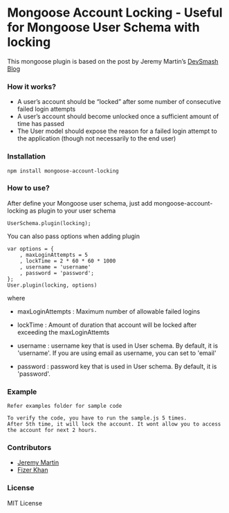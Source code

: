 Mongoose Account Locking - Useful for Mongoose User Schema with locking
========================

This mongoose plugin is based on the post by Jeremy Martin’s [DevSmash Blog](http://devsmash.com/blog/implementing-max-login-attempts-with-mongoose)

### How it works?

- A user’s account should be “locked” after some number of consecutive failed login attempts
- A user’s account should become unlocked once a sufficient amount of time has passed
- The User model should expose the reason for a failed login attempt to the application (though not necessarily to the end user)

### Installation
    npm install mongoose-account-locking

### How to use?

After define your Mongoose user schema, just add mongoose-account-locking as plugin to your user schema

    UserSchema.plugin(locking);

You can also pass options when adding plugin

    var options = {
        , maxLoginAttempts = 5
        , lockTime = 2 * 60 * 60 * 1000
        , username = 'username'
        , password = 'password';
    };
    User.plugin(locking, options)

where

- maxLoginAttempts : Maximum number of allowable failed logins

- lockTime  :  Amount of duration that account will be locked after exceeding the maxLoginAttemts

- username :  username key that is used in User schema. By default, it is 'username'. If you are using email as username, you can set to 'email'

- password :  password key that is used in User schema. By default, it is 'password'.


### Example
    Refer examples folder for sample code

    To verify the code, you have to run the sample.js 5 times.
    After 5th time, it will lock the account. It wont allow you to access the account for next 2 hours.

### Contributors

- [Jeremy Martin](https://devsmash.com/)
- [Fizer Khan](https://github.com/fizerkhan)

### License

MIT License
